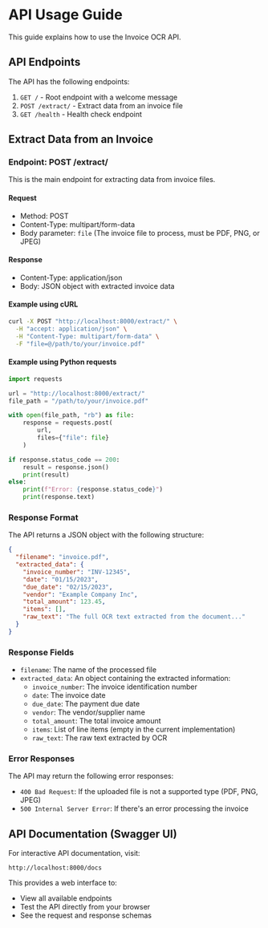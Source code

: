# API Usage Guide

This guide explains how to use the Invoice OCR API.

## API Endpoints

The API has the following endpoints:

1. `GET /` - Root endpoint with a welcome message
2. `POST /extract/` - Extract data from an invoice file
3. `GET /health` - Health check endpoint

## Extract Data from an Invoice

### Endpoint: POST /extract/

This is the main endpoint for extracting data from invoice files.

#### Request

- Method: POST
- Content-Type: multipart/form-data
- Body parameter: `file` (The invoice file to process, must be PDF, PNG, or JPEG)

#### Response

- Content-Type: application/json
- Body: JSON object with extracted invoice data

#### Example using cURL

```bash
curl -X POST "http://localhost:8000/extract/" \
  -H "accept: application/json" \
  -H "Content-Type: multipart/form-data" \
  -F "file=@/path/to/your/invoice.pdf"
```

#### Example using Python requests

```python
import requests

url = "http://localhost:8000/extract/"
file_path = "/path/to/your/invoice.pdf"

with open(file_path, "rb") as file:
    response = requests.post(
        url,
        files={"file": file}
    )

if response.status_code == 200:
    result = response.json()
    print(result)
else:
    print(f"Error: {response.status_code}")
    print(response.text)
```

### Response Format

The API returns a JSON object with the following structure:

```json
{
  "filename": "invoice.pdf",
  "extracted_data": {
    "invoice_number": "INV-12345",
    "date": "01/15/2023",
    "due_date": "02/15/2023",
    "vendor": "Example Company Inc",
    "total_amount": 123.45,
    "items": [],
    "raw_text": "The full OCR text extracted from the document..."
  }
}
```

### Response Fields

- `filename`: The name of the processed file
- `extracted_data`: An object containing the extracted information:
  - `invoice_number`: The invoice identification number
  - `date`: The invoice date
  - `due_date`: The payment due date
  - `vendor`: The vendor/supplier name
  - `total_amount`: The total invoice amount
  - `items`: List of line items (empty in the current implementation)
  - `raw_text`: The raw text extracted by OCR

### Error Responses

The API may return the following error responses:

- `400 Bad Request`: If the uploaded file is not a supported type (PDF, PNG, JPEG)
- `500 Internal Server Error`: If there's an error processing the invoice

## API Documentation (Swagger UI)

For interactive API documentation, visit:

```
http://localhost:8000/docs
```

This provides a web interface to:
- View all available endpoints
- Test the API directly from your browser
- See the request and response schemas